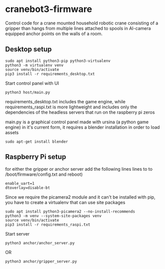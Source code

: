 # cranebot3-firmware

Control code for a crane mounted household robotic crane consisting of a gripper than hangs from multiple lines
attached to spools in AI-camera equipped anchor points on the walls of a room.

## Desktop setup

    sudo apt install python3-pip python3-virtualenv
    python3 -m virtualenv venv
    source venv/bin/activate
    pip3 install -r requirements_desktop.txt

Start control panel with UI

    python3 host/main.py


requirements_desktop.txt includes the game engine, while requirements_raspi.txt is more lightweight and includes only the dependencies of the headless servers that run on the raspberry pi zeros

main.py is a graphical control panel made with ursina (a python game engine)
in it's current form, it requires a blender installation in order to load assets

    sudo apt-get install blender

## Raspberry Pi setup

for either the gripper or anchor server
add the following lines lines to to /boot/firmware/config.txt and reboot)

    enable_uart=1
    dtoverlay=disable-bt

Since we require the picamera2 module and it can't be installed with pip, you have to create a virtualenv that can use site packages 

    sudo apt install python3-picamera2 --no-install-recommends
    python3 -m venv --system-site-packages venv
    source venv/bin/activate
    pip3 install -r requirements_raspi.txt

Start server

    python3 anchor/anchor_server.py

OR

    python3 anchor/gripper_server.py




